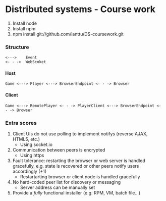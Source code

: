 # Distributed systems - Course work

1. Install node
2. Install npm
3. npm install git://github.com/lanttu/DS-coursework.git

### Structure

    <--->    Event
    <- - ->  WebScoket

#### Host
    Game <---> Player <---> BrowserEndpoint <- - -> Browser
#### Client
    Game <---> RemotePlayer <- - -> PlayerClient <---> BrowserEndpoint <- - -> Browser


### Extra scores

1. Client UIs do not use polling to implement notifys (reverse AJAX,  HTML5, etc.) 
    * Using socket.io
2. Communication between peers is encrypted
    * Using https
3. Fault tolerance: restarting the browser or web server is handled gracefully, e.g. state is recovered or other peers notify users accordingly (+1)
    * Restartarting browser or client node is handled gracefully
4. No hard-coded peer list for discovery or messaging
    * Server address can be manually set
5. Provide a _fully_ functional installer (e.g. RPM, VM, batch file...)
